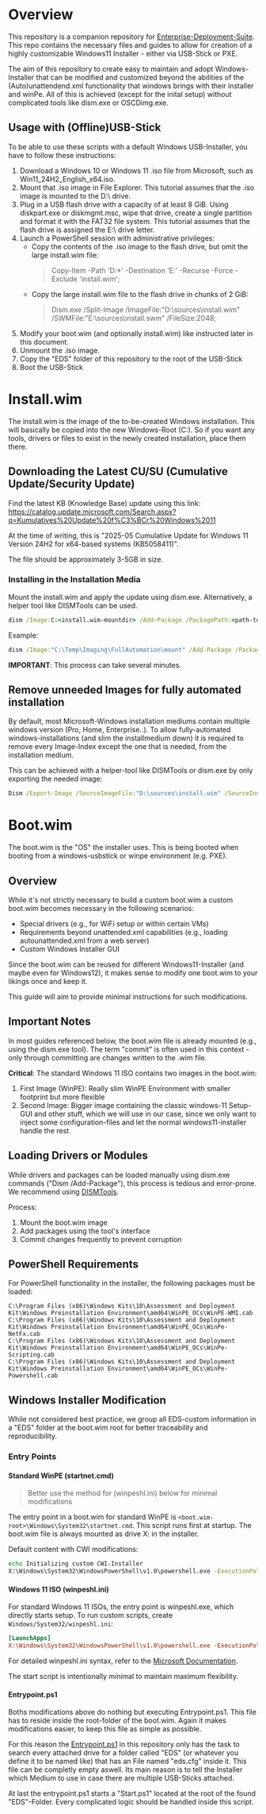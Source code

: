 # Overview

This repository is a companion repository for [Enterprise-Deployment-Suite](https://github.com/markush97/Enterprise-Deployment-Suite). This repo contains the necessary files and guides to allow for creation of a highly customizable Windows11 Installer - either via USB-Stick or PXE.

The aim of this repository to create easy to maintain and adopt Windows-Installer that can be modified and customized beyond the abilities of the (Auto)unattendend.xml functionality that windows brings with their installer and winPe. All of this is achieved (except for the inital setup) without complicated tools like dism.exe or OSCDimg.exe.

## Usage with (Offline)USB-Stick

To be able to use these scripts with a default Windows USB-Installer, you have to follow these instructions:

1. Download a Windows 10 or Windows 11 .iso file from Microsoft, such as Win11_24H2_English_x64.iso.
2. Mount that .iso image in File Explorer. This tutorial assumes that the .iso image is mounted to the D:\ drive.
3. Plug in a USB flash drive with a capacity of at least 8 GiB. Using diskpart.exe or diskmgmt.msc, wipe that drive, create a single partition and format it with the FAT32 file system. This tutorial assumes that the flash drive is assigned the E:\ drive letter.
4. Launch a PowerShell session with administrative privileges: 
    * Copy the contents of the .iso image to the flash drive, but omit the large install.wim file:
        > Copy-Item -Path 'D:\*' -Destination 'E:\' -Recurse -Force -Exclude 'install.wim';
    * Copy the large install.wim file to the flash drive in chunks of 2 GiB: 
        > Dism.exe /Split-Image /ImageFile:"D:\sources\install.wim" /SWMFile:"E:\sources\install.swm" /FileSize:2048;
5. Modify your boot.wim (and optionally install.wim) like instructed later in this document.
6. Unmount the .iso image.
7. Copy the "EDS" folder of this repository to the root of the USB-Stick
8. Boot the USB-Stick

# Install.wim

The install.wim is the image of the to-be-created Windows installation. This will basically be copied into the new Windows-Root (C:). So if you want any tools, drivers or files to exist in the newly created installation, place them there.

## Downloading the Latest CU/SU (Cumulative Update/Security Update)

Find the latest KB (Knowledge Base) update using this link: https://catalog.update.microsoft.com/Search.aspx?q=Kumulatives%20Update%20f%C3%BCr%20Windows%2011

At the time of writing, this is "2025-05 Cumulative Update for Windows 11 Version 24H2 for x64-based systems (KB5058411)".

The file should be approximately 3-5GB in size.

### Installing in the Installation Media

Mount the install.wim and apply the update using dism.exe. Alternatively, a helper tool like DISMTools can be used.

```cmd
dism /Image:C:<install.wim-mountdir> /Add-Package /PackagePath:<path-to-CU.msu>
```

Example:

```cmd
dism /Image:"C:\Temp\Imaging\FullAutomation\mount" /Add-Package /PackagePath:"C:\Users\mhinkel\Downloads\windows11.0-kb5058411-x64_fc93a482441b42bcdbb035f915d4be2047d63de5.msu"
```

**IMPORTANT**: This process can take several minutes.

## Remove unneeded Images for fully automated installation

By default, most Microsoft-Windows installation mediums contain multiple windows version (Pro, Home, Enterprise..). To allow fully-automated windows-installations (and slim the installmedium down) it is required to
remove every Image-Index except the one that is needed, from the installation medium.

This can be achieved with a helper-tool like DISMTools or dism.exe by only exporting the needed image:

```cmd
Dism /Export-Image /SourceImageFile:"D:\sources\install.wim" /SourceIndex:1 /DestinationImageFile:"D:\sources\pro.wim"
```

# Boot.wim

The boot.wim is the "OS" the installer uses. This is being booted when booting from a windows-usbstick or winpe environment (e.g. PXE).

## Overview

While it's not strictly necessary to build a custom boot.wim a custom boot.wim becomes necessary in the following scenarios:

- Special drivers (e.g., for WiFi setup or within certain VMs)
- Requirements beyond unattended.xml capabilities (e.g., loading autounattended.xml from a web server)
- Custom Windows Installer GUI

Since the boot.wim can be reused for different Windows11-Installer (and maybe even for Windows12), it makes sense to modify one boot.wim to your likings once and keep it.

This guide will aim to provide minimal instructions for such modifications.

## Important Notes

In most guides referenced below, the boot.wim file is already mounted (e.g., using the dism.exe tool). The term "commit" is often used in this context - only through committing are changes written to the .wim file.

**Critical**: The standard Windows 11 ISO contains two images in the boot.wim:

1. First Image (WinPE): Really slim WinPE Environment with smaller footprint but more flexible
2. Second Image: Bigger image containing the classic windows-11 Setup-GUI and other stuff, which we will use in our case, since we only want to inject some configuration-files and let the normal windows11-installer handle the rest.

## Loading Drivers or Modules

While drivers and packages can be loaded manually using dism.exe commands ("Dism /Add-Package"), this process is tedious and error-prone. We recommend using [DISMTools](https://github.com/CodingWonders/DISMTools).

Process:

1. Mount the boot.wim image
2. Add packages using the tool's interface
3. Commit changes frequently to prevent corruption

## PowerShell Requirements

For PowerShell functionality in the installer, the following packages must be loaded:

```
C:\Program Files (x86)\Windows Kits\10\Assessment and Deployment Kit\Windows Preinstallation Environment\amd64\WinPE_OCs\WinPE-WMI.cab
C:\Program Files (x86)\Windows Kits\10\Assessment and Deployment Kit\Windows Preinstallation Environment\amd64\WinPE_OCs\WinPe-NetFx.cab
C:\Program Files (x86)\Windows Kits\10\Assessment and Deployment Kit\Windows Preinstallation Environment\amd64\WinPE_OCs\WinPe-Scripting.cab
C:\Program Files (x86)\Windows Kits\10\Assessment and Deployment Kit\Windows Preinstallation Environment\amd64\WinPE_OCs\WinPe-Powershell.cab
```

## Windows Installer Modification

While not considered best practice, we group all EDS-custom information in a "EDS" folder at the boot.wim root for better traceability and reproducibility.

### Entry Points

#### Standard WinPE (startnet.cmd)

> Better use the method for (winpeshl.ini) below for minimal modifications

The entry point in a boot.wim for standard WinPE is `<boot.wim-root>\Windows\System32\startnet.cmd`. This script runs first at startup. The boot.wim file is always mounted as drive X: in the installer.

Default content with CWI modifications:

```cmd
echo Initializing custom CWI-Installer
X:\Windows\System32\WindowsPowerShell\v1.0\powershell.exe -ExecutionPolicy Bypass -NoExit -File X:\Entrypoint.ps1
```

#### Windows 11 ISO (winpeshl.ini)

For standard Windows 11 ISOs, the entry point is winpeshl.exe, which directly starts setup. To run custom scripts, create `Windows/System32/winpeshl.ini`:

```ini
[LaunchApps]
X:\Windows\System32\WindowsPowerShell\v1.0\powershell.exe -ExecutionPolicy Bypass -NoExit -File X:\Entrypoint.ps1
```

For detailed winpeshl.ini syntax, refer to the [Microsoft Documentation](https://learn.microsoft.com/windows-hardware/manufacture/desktop/winpeshlini-reference-launching-an-app-when-winpe-starts?view=windows-11).

The start script is intentionally minimal to maintain maximum flexibility.

#### Entrypoint.ps1

Boths modifications above do nothing but executing Entrypoint.ps1. This file has to reside inside the root-folder of the boot.wim. Again it makes modifications easier, to keep this file as simple as possible.

For this reason the [Entrypoint.ps1](/bootwim-modifications/Entrypoint.ps1) in this repository only has the task to search every attached drive for a folder called "EDS" (or whatever you define it to be named like) that has an File named "eds.cfg" inside it. This file can be completly empty aswell. Its main reason is to tell the Installer which Medium to use in case there are multiple USB-Sticks attached.

At last the entrypoint.ps1 starts a "Start.ps1" located at the root of the found "EDS"-Folder. Every complicated logic should be handled inside this script.
